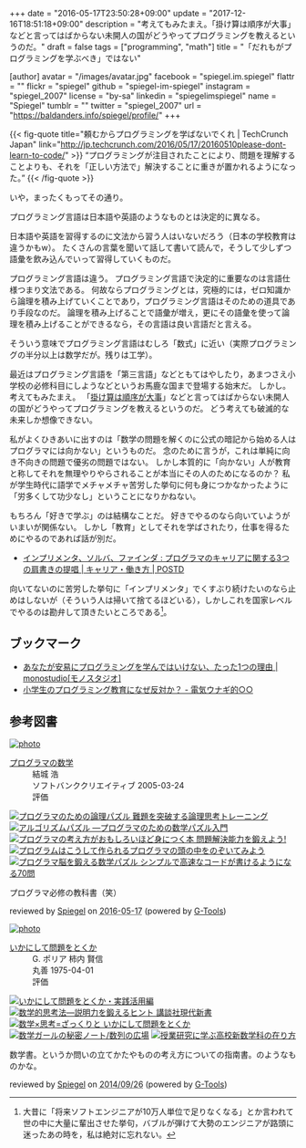 +++
date = "2016-05-17T23:50:28+09:00"
update = "2017-12-16T18:51:18+09:00"
description = "考えてもみたまえ。「掛け算は順序が大事」などと言ってはばからない未開人の国がどうやってプログラミングを教えるというのだ。"
draft = false
tags = ["programming", "math"]
title = "「だれもがプログラミングを学ぶべき」ではない"

[author]
  avatar = "/images/avatar.jpg"
  facebook = "spiegel.im.spiegel"
  flattr = ""
  flickr = "spiegel"
  github = "spiegel-im-spiegel"
  instagram = "spiegel_2007"
  license = "by-sa"
  linkedin = "spiegelimspiegel"
  name = "Spiegel"
  tumblr = ""
  twitter = "spiegel_2007"
  url = "https://baldanders.info/spiegel/profile/"
+++

{{< fig-quote title="頼むからプログラミングを学ばないでくれ | TechCrunch Japan" link="http://jp.techcrunch.com/2016/05/17/20160510please-dont-learn-to-code/" >}}
<q>プログラミングが注目されたことにより、問題を理解することよりも、それを「正しい方法で」解決することに重きが置かれるようになった。</q>
{{< /fig-quote >}}

いや，まったくもってその通り。

プログラミング言語は日本語や英語のようなものとは決定的に異なる。

日本語や英語を習得するのに文法から習う人はいないだろう（日本の学校教育は違うかもw）。
たくさんの言葉を聞いて話して書いて読んで，そうして少しずつ語彙を飲み込んでいって習得していくものだ。

プログラミング言語は違う。
プログラミング言語で決定的に重要なのは言語仕様つまり文法である。
何故ならプログラミングとは，究極的には，ゼロ知識から論理を積み上げていくことであり，プログラミング言語はそのための道具であり手段なのだ。
論理を積み上げることで語彙が増え，更にその語彙を使って論理を積み上げることができるなら，その言語は良い言語だと言える。

そういう意味でプログラミング言語はむしろ「数式」に近い（実際プログラミングの半分以上は数学だが。残りは工学）。

最近はプログラミング言語を「第三言語」などともてはやしたり，あまつさえ小学校の必修科目にしようなどというお馬鹿な国まで登場する始末だ。
しかし。
考えてもみたまえ。
「[掛け算は順序が大事](https://baldanders.info/spiegel/log2/000744.shtml "日本の「算数」は壊れてる？ — Baldanders.info")」などと言ってはばからない未開人の国がどうやってプログラミングを教えるというのだ。
どう考えても破滅的な未来しか想像できない。

私がよくひきあいに出すのは「数学の問題を解くのに公式の暗記から始める人はプログラマには向かない」というものだ。
念のために言うが，これは単純に向き不向きの問題で優劣の問題ではない。
しかし本質的に「向かない」人が教育と称してそれを無理やりやらされることが本当にその人のためになるのか？ 私が学生時代に語学でメチャメチャ苦労した挙句に何も身につかなかったように「労多くして功少なし」ということになりかねない。

もちろん「好きで学ぶ」のは結構なことだ。
好きでやるのなら向いていようがいまいが関係ない。
しかし「教育」としてそれを学ばされたり，仕事を得るためにやるのであれば話が別だ。

- [インプリメンタ、ソルバ、ファインダ : プログラマのキャリアに関する3つの肩書きの提唱 | キャリア・働き方 | POSTD](http://postd.cc/implementers-solvers-and-finders/)

向いてないのに苦労した挙句に「インプリメンタ」でくすぶり続けたいのなら止めはしないが（そういう人は掃いて捨てるほどいる），しかしこれを国家レベルでやるのは勘弁して頂きたいところである[^a]。

[^a]: 大昔に「将来ソフトエンジニアが10万人単位で足りなくなる」とか言われて世の中に大量に輩出させた挙句，バブルが弾けて大勢のエンジニアが路頭に迷ったあの時を，私は絶対に忘れない。

## ブックマーク

- [あなたが安易にプログラミングを学んではいけない、たった1つの理由 | monostudio[モノスタジオ]](https://monostudio.jp/programming-not-easy)
- [小学生のプログラミング教育になぜ反対か？ - 電気ウナギ的○○](http://blog.netandfield.com/shar/2017/12/post-3057.html)

## 参考図書

<div class="hreview" ><a class="item url" href="https://www.amazon.co.jp/exec/obidos/ASIN/4797329734/baldandersinf-22/"><img src="https://images-fe.ssl-images-amazon.com/images/I/51xj-xFKUXL._SL160_.jpg" alt="photo" class="photo"  /></a><dl ><dt class="fn"><a class="item url" href="https://www.amazon.co.jp/exec/obidos/ASIN/4797329734/baldandersinf-22/">プログラマの数学</a></dt><dd>結城 浩 </dd><dd>ソフトバンククリエイティブ 2005-03-24</dd><dd>評価<abbr class="rating" title="4"><img src="https://images-fe.ssl-images-amazon.com/images/G/01/detail/stars-4-0.gif" alt="" /></abbr> </dd></dl><p class="similar"><a href="https://www.amazon.co.jp/exec/obidos/ASIN/4274067556/baldandersinf-22/" target="_top"><img src="https://images-fe.ssl-images-amazon.com/images/P/4274067556.09._SCTHUMBZZZ_.jpg"  alt="プログラマのための論理パズル 難題を突破する論理思考トレーニング"  /></a> <a href="https://www.amazon.co.jp/exec/obidos/ASIN/4873116694/baldandersinf-22/" target="_top"><img src="https://images-fe.ssl-images-amazon.com/images/P/4873116694.09._SCTHUMBZZZ_.jpg"  alt="アルゴリズムパズル ―プログラマのための数学パズル入門"  /></a> <a href="https://www.amazon.co.jp/exec/obidos/ASIN/4048869558/baldandersinf-22/" target="_top"><img src="https://images-fe.ssl-images-amazon.com/images/P/4048869558.09._SCTHUMBZZZ_.jpg"  alt="プログラマの考え方がおもしろいほど身につく本 問題解決能力を鍛えよう!"  /></a> <a href="https://www.amazon.co.jp/exec/obidos/ASIN/479803925X/baldandersinf-22/" target="_top"><img src="https://images-fe.ssl-images-amazon.com/images/P/479803925X.09._SCTHUMBZZZ_.jpg"  alt="プログラムはこうして作られるプログラマの頭の中をのぞいてみよう"  /></a> <a href="https://www.amazon.co.jp/exec/obidos/ASIN/479814245X/baldandersinf-22/" target="_top"><img src="https://images-fe.ssl-images-amazon.com/images/P/479814245X.09._SCTHUMBZZZ_.jpg"  alt="プログラマ脳を鍛える数学パズル シンプルで高速なコードが書けるようになる70問"  /></a> </p>
<p class="description">プログラマ必修の教科書（笑）</p>
<p class="gtools" >reviewed by <a href='#maker' class='reviewer'>Spiegel</a> on <abbr class="dtreviewed" title="2016-05-17">2016-05-17</abbr> (powered by <a href="http://www.goodpic.com/mt/aws/index.html" >G-Tools</a>)</p>
</div>

<div class="hreview" ><a class="item url" href="https://www.amazon.co.jp/exec/obidos/ASIN/4621045938/baldandersinf-22/"><img src="https://images-fe.ssl-images-amazon.com/images/I/51XGP8AFX2L._SL160_.jpg" alt="photo" class="photo"  /></a><dl ><dt class="fn"><a class="item url" href="https://www.amazon.co.jp/exec/obidos/ASIN/4621045938/baldandersinf-22/">いかにして問題をとくか</a></dt><dd>G. ポリア 柿内 賢信 </dd><dd>丸善 1975-04-01</dd><dd>評価<abbr class="rating" title="4"><img src="https://images-fe.ssl-images-amazon.com/images/G/01/detail/stars-4-0.gif" alt="" /></abbr> </dd></dl><p class="similar"><a href="https://www.amazon.co.jp/exec/obidos/ASIN/4621085298/baldandersinf-22/" target="_top"><img src="https://images-fe.ssl-images-amazon.com/images/P/4621085298.09._SCTHUMBZZZ_.jpg"  alt="いかにして問題をとくか・実践活用編"  /></a> <a href="https://www.amazon.co.jp/exec/obidos/ASIN/4061497863/baldandersinf-22/" target="_top"><img src="https://images-fe.ssl-images-amazon.com/images/P/4061497863.09._SCTHUMBZZZ_.jpg"  alt="数学的思考法―説明力を鍛えるヒント  講談社現代新書"  /></a> <a href="https://www.amazon.co.jp/exec/obidos/ASIN/462108819X/baldandersinf-22/" target="_top"><img src="https://images-fe.ssl-images-amazon.com/images/P/462108819X.09._SCTHUMBZZZ_.jpg"  alt="数学×思考=ざっくりと  いかにして問題をとくか"  /></a> <a href="https://www.amazon.co.jp/exec/obidos/ASIN/4797375698/baldandersinf-22/" target="_top"><img src="https://images-fe.ssl-images-amazon.com/images/P/4797375698.09._SCTHUMBZZZ_.jpg"  alt="数学ガールの秘密ノート/数列の広場"  /></a> <a href="https://www.amazon.co.jp/exec/obidos/ASIN/4185086180/baldandersinf-22/" target="_top"><img src="https://images-fe.ssl-images-amazon.com/images/P/4185086180.09._SCTHUMBZZZ_.jpg"  alt="授業研究に学ぶ高校新数学科の在り方"  /></a> </p>
<p class="description" >数学書。というか問いの立てかたやものの考え方についての指南書。のようなものかな。</p>
<p class="gtools" >reviewed by <a href="#maker" class="reviewer">Spiegel</a> on <abbr class="dtreviewed" title="2014-09-26">2014/09/26</abbr> (powered by <a href="http://www.goodpic.com/mt/aws/index.html">G-Tools</a>)</p>
</div>
